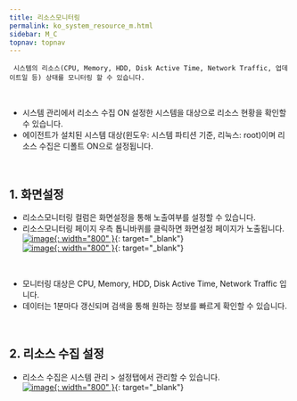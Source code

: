 ```yaml
---
title: 리소스모니터링
permalink: ko_system_resource_m.html
sidebar: M_C
topnav: topnav
---
```


     시스템의 리소스(CPU, Memory, HDD, Disk Active Time, Network Traffic, 업데이트일 등) 상태를 모니터링 할 수 있습니다.

<br />

- 시스템 관리에서 리소스 수집 ON 설정한 시스템을 대상으로 리소스 현황을 확인할 수 있습니다.
- 에이전트가 설치된 시스템 대상(윈도우: 시스템 파티션 기준, 리눅스: root)이며 리소스 수집은 디폴트 ON으로 설정됩니다.

<br />

## 1. 화면설정

- 리소스모니터링 컬럼은 화면설정을 통해 노출여부를 설정할 수 있습니다.
- 리소스모니터링 페이지 우측 톱니바퀴를 클릭하면 화면설정 페이지가 노출됩니다.   
[![image](/docs/images/Manual/siem/resource/1.png){: width="800" }](/docs/images/Manual/siem/resource/1.png){: target="_blank"}   
[![image](/docs/images/Manual/siem/resource/2.png){: width="800" }](/docs/images/Manual/siem/resource/2.png){: target="_blank"}

<br />

- 모니터링 대상은 CPU, Memory, HDD, Disk Active Time, Network Traffic 입니다.
- 데이터는 1분마다 갱신되며 검색을 통해 원하는 정보를 빠르게 확인할 수 있습니다.
 
<br />

## 2. 리소스 수집 설정

- 리소스 수집은 시스템 관리 > 설정탭에서 관리할 수 있습니다.   
[![image](/docs/images/Manual/siem/resource/3.png){: width="800" }](/docs/images/Manual/siem/resource/3.png){: target="_blank"}
